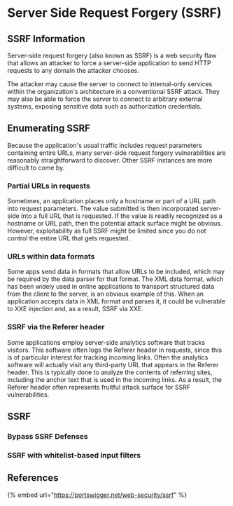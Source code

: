 # Server Side Request Forgery \(SSRF\)

## SSRF Information

Server-side request forgery \(also known as SSRF\) is a web security flaw that allows an attacker to force a server-side application to send HTTP requests to any domain the attacker chooses.

The attacker may cause the server to connect to internal-only services within the organization's architecture in a conventional SSRF attack. They may also be able to force the server to connect to arbitrary external systems, exposing sensitive data such as authorization credentials.

## Enumerating SSRF

Because the application's usual traffic includes request parameters containing entire URLs, many server-side request forgery vulnerabilities are reasonably straightforward to discover. Other SSRF instances are more difficult to come by.

### Partial URLs in requests

Sometimes, an application places only a hostname or part of a URL path into request parameters. The value submitted is then incorporated server-side into a full URL that is requested. If the value is readily recognized as a hostname or URL path, then the potential attack surface might be obvious. However, exploitability as full SSRF might be limited since you do not control the entire URL that gets requested.

### URLs within data formats

Some apps send data in formats that allow URLs to be included, which may be required by the data parser for that format. The XML data format, which has been widely used in online applications to transport structured data from the client to the server, is an obvious example of this. When an application accepts data in XML format and parses it, it could be vulnerable to XXE injection and, as a result, SSRF via XXE.

### SSRF via the Referer header

Some applications employ server-side analytics software that tracks visitors. This software often logs the Referer header in requests, since this is of particular interest for tracking incoming links. Often the analytics software will actually visit any third-party URL that appears in the Referer header. This is typically done to analyze the contents of referring sites, including the anchor text that is used in the incoming links. As a result, the Referer header often represents fruitful attack surface for SSRF vulnerabilities.

## SSRF

### Bypass SSRF Defenses

### SSRF with whitelist-based input filters

## References

{% embed url="https://portswigger.net/web-security/ssrf" %}






